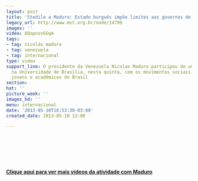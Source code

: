 ```yaml
---
layout: post
title: 'Stedile a Maduro: Estado burguês impõe limites aos governos de esquerda '
legacy_url: http://www.mst.org.br/node/14799
images: ''
video: 6QopnsvGGqA
tags:
- tag: nicolás maduro
- tag: venezuela
- tag: internacional
type: video
support_line: O presidente da Venezuela Nicolas Maduro participou de uma palestra
  na Universidade de Brasília, nesta quinta, com os movimentos sociais, sindicatos,
  jovens e acadêmicos do Brasil
section: 
hat: ''
picture_week: ''
images_hd: ''
menu: internacional
date: '2013-05-10T16:53:30-03:00'
created_date: 2013-05-10 12:00

---
```

<p>&nbsp;</p><p>&nbsp;</p><p style="text-align: center;"><object data="http://www.youtube.com/v/6QopnsvGGqA" type="application/x-shockwave-flash" height="500" width="600"><param name="data" value="http://www.youtube.com/v/6QopnsvGGqA"><param name="src" value="http://www.youtube.com/v/6QopnsvGGqA"></object></p><p style="text-align: center;">&nbsp;</p><p style="text-align: left;"><strong><a href="http://www.youtube.com/user/MultimedioVTV?feature=watch" target="_blank">Clique aqui para ver mais vídeos da atividade com Maduro</a></strong></p>
